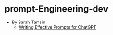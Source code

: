 # prompt-Engineering-dev
- By Sarah Tamsin
  - [Writing Effective Prompts for ChatGPT](https://learning.oreilly.com/live-events/writing-effective-prompts-for-chatgpt/0636920090058/0642572015941/)

